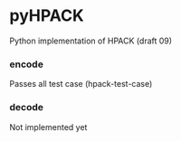 pyHPACK
=======

Python implementation of HPACK (draft 09)

### encode
Passes all test case (hpack-test-case)

### decode
Not implemented yet
